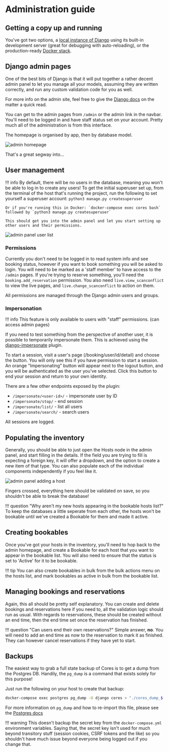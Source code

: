 Administration guide
===

Getting a copy up and running
---

You've got two options, a [local instance of Django](../setup/local_development) using its built-in development server 
(great for debugging with auto-reloading), or the production-ready [Docker stack](../setup/production_docker_deployment/).

Django admin pages
---

One of the best bits of Django is that it will put together a rather decent admin panel to
let you manage all your models, assuming they are written correctly, and run any custom validation
code for you as well.

For more info on the admin site, feel free to give the [Django docs](https://docs.djangoproject.com/en/2.2/ref/contrib/admin/)
on the matter a quick read.

You can get to the admin pages from `/admin` or the admin link in the navbar. You'll need to be logged
in and have staff status set on your account. Pretty much all of the administration is from this
interface.

The homepage is organised by app, then by database model.

![admin homepage](img/admin_home.png)

That's a great segway into...

User management
---

!!! info
    By default, there will be no users in the database, meaning you won't be able to log in to create any users!
    To get the initial superuser set up, from the terminal of the host that's running 
    the project, run the following to set yourself a superuser account: `python3 manage.py createsuperuser`
    
    Or if you're running this in Docker: `docker-compose exec cores bash` followed by `python3 manage.py createsuperuser`

    This should get you into the admin panel and let you start setting up other users and their permissions.

![admin panel user list](img/admin_userlist.png)

### Permissions

Currently you don't need to be logged in to read system info and see booking status, however if you want to book something 
you will be asked to login. You will need to be marked as a 'staff member' to have access to the `/admin` pages.  If 
you're trying to reserve something, you'll need the `booking.add_reservation` permission. You also need 
`live.view_scanconflict` to view the live pages, and `live.change_scanconflict` to action on them.

All permissions are managed through the Django admin users and groups.

### Impersonation

!!! info
    This feature is only available to users with "staff" permissions. (can access admin pages)

If you need to test something from the perspective of another user, it is possible to temporarily impersonate them. This
is achieved using the [django-impersonate](https://pypi.org/project/django-impersonate/) plugin.

To start a session, visit a user's page (/booking/user/id/detail) and choose the button. You will only see this if you
have permission to start a session. An orange "Impersonating" button will appear next to the logout button, and you will
be authenticated as the user you've selected. Click this button to end your session and return to your own identity.

There are a few other endpoints exposed by the plugin:

  - `/impersonate/<user-id>/` - impersonate user by ID
  - `/impersonate/stop/` - end session
  - `/impersonate/list/` - list all users
  - `/impersonate/search/` - search users

All sessions are logged.

Populating the inventory
---

Generally, you should be able to just open the Hosts node in the admin panel, and start filling in the details. 
If the field you are trying to fill is expecting a foreign key, it will offer a dropdown, and the option to create
a new item of that type. You can also populate each of the individual components independently if you feel like it.

![admin panel adding a host](img/admin_host_edit.png)

Fingers crossed, everything here should be validated on save, so you shouldn't be able to break the database!

!!! question "Why aren't my new hosts appearing in the bookable hosts list?"
    To keep the databases a little seperate from each other, the hosts won't be bookable until we've created a 
    Bookable for them and made it active.

Creating bookables
---

Once you've got your hosts in the inventory, you'll need to hop back to the admin homepage, and create a Bookable 
for each host that you want to appear in the bookable list. You will also need to ensure that the status is set to
'Active' for it to be bookable.

!!! tip
    You can also create bookables in bulk from the bulk actions menu on the hosts list, and mark bookables as active
    in bulk from the bookable list.

Managing bookings and reservations
---

Again, this all should be pretty self explanatory. You can create and delete bookings and reservations here if you need to,
all the validation logic should run as usual. With regards to reservations, these should be created without an end time, 
then the end time set once the reservation has finished.

!!! question "Can users end their own reservations?"
    Simple answer, **no**. You will need to add an end time as now to the reservation to mark it as finished. They can
    however cancel reservations if they have yet to start.

Backups
---

The easiest way to grab a full state backup of Cores is to get a dump from the Postgres DB. Handily, the `pg_dump` is a 
command that exists solely for this purpose!

Just run the following on your host to create that backup:

```sh
docker-compose exec postgres pg_dump -U django cores > "./cores_dump_$(date +"%Y_%m_%d").pgsql"
```

For more information on `pg_dump` and how to re-import this file, please see the [Postgres docs](https://www.postgresql.org/docs/6.4/app-pg-dump.htm)

!!! warning
    This doesn't backup the secret key from the `docker-compose.yml` environment variables. Saying that, the secret key
    isn't used for much beyond transitory stuff (session cookies, CSRF tokens and the like) so you shouldn't have much
    issue beyond everyone being logged out if you change that.
